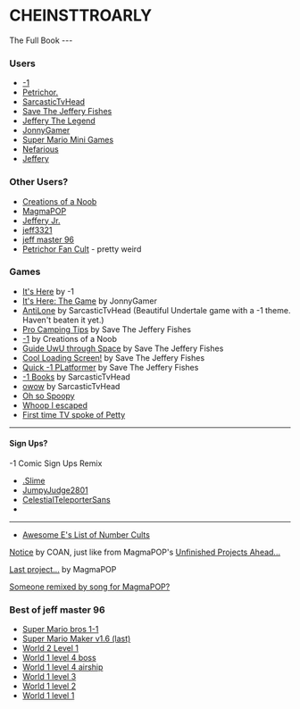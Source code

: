 # CHEINSTTROARLY
The Full Book ---


### Users
- [-1](https://awesome-e.github.io/hs-tools/explore-channel/user.html?u=5l536b-1kwo_79&channel=Published)
- [Petrichor.](https://awesome-e.github.io/hs-tools/explore-channel/user.html?u=e0bab-1kwl_77&channel=Published)
- [SarcasticTvHead](https://awesome-e.github.io/hs-tools/explore-channel/user.html?u=5cgn0p-1kwn_7d&channel=Published)
- [Save The Jeffery Fishes](https://awesome-e.github.io/hs-tools/explore-channel/user.html?u=5vb2ug-1kwp_7b&channel=Published)
- [Jeffery The Legend](https://awesome-e.github.io/hs-tools/explore-channel/user.html?u=5nq7mp-1kwo_7k&channel=Published)
- [JonnyGamer](https://awesome-e.github.io/hs-tools/explore-channel/user.html?u=wl5j-1kwk_7c&channel=Published)
- [Super Mario Mini Games](https://awesome-e.github.io/hs-tools/explore-channel/user.html?u=4scg3o-1kwl_7l&channel=Published)
- [Nefarious](https://awesome-e.github.io/hs-tools/explore-channel/user.html?u=5o8dwj-1kwo_7k&channel=Published)
- [Jeffery](https://awesome-e.github.io/hs-tools/explore-channel/user.html?u=5o821i-1kwo_7k&channel=Published)

### Other Users?  
- [Creations of a Noob](https://awesome-e.github.io/hs-tools/explore-channel/user.html?u=v3ad-1kwk_7c&channel=Published)
- [MagmaPOP](https://awesome-e.github.io/hs-tools/explore-channel/user.html?u=curfb-1kwl_75&channel=Published)
- [Jeffery Jr.](https://awesome-e.github.io/hs-tools/explore-channel/user.html?u=5zk12q-1kww_77&channel=Published)
- [jeff3321](https://awesome-e.github.io/hs-tools/explore-channel/user.html?u=52jq75-1kwm_7b&channel=Published)
- [jeff master 96](https://awesome-e.github.io/hs-tools/explore-channel/user.html?u=5cwok1-1kwn_7d&channel=Published)
- [Petrichor Fan Cult](https://awesome-e.github.io/hs-tools/explore-channel/user.html?u=64gprr-1kww_7k&channel=Published) - pretty weird

### Games
- [It's Here](https://c.gethopscotch.com/p/zi4k2lqt6) by -1
- [It's Here: The Game](https://c.gethopscotch.com/p/zikpn5f84) by JonnyGamer
- [AntiLone](https://c.gethopscotch.com/p/11mnh5o5z0) by SarcasticTvHead (Beautiful Undertale game with a -1 theme. Haven't beaten it yet.)
- [Pro Camping Tips](https://c.gethopscotch.com/p/10brqq43li) by Save The Jeffery Fishes
- [-1](https://c.gethopscotch.com/p/102mc2c4fn) by Creations of a Noob
- [Guide UwU through Space](https://c.gethopscotch.com/p/ztno5gxjk) by Save The Jeffery Fishes
- [Cool Loading Screen!](https://c.gethopscotch.com/p/zt7idqfsb) by Save The Jeffery Fishes
- [Quick -1 PLatformer](https://c.gethopscotch.com/p/zt7anowzj) by Save The Jeffery Fishes
- [-1 Books](https://c.gethopscotch.com/p/104qwupb14) by SarcasticTvHead
- [owow](https://c.gethopscotch.com/p/100a583iv4) by SarcasticTvHead
- [Oh so Spoopy](https://c.gethopscotch.com/p/zsi0l776o)
- [Whoop I escaped](https://c.gethopscotch.com/p/zqjvbj7pz)
- [First time TV spoke of Petty](https://c.gethopscotch.com/p/zoi77ogcx)

---

#### Sign Ups?
-1 Comic Sign Ups Remix
- [.Slime](https://c.gethopscotch.com/p/11n2bkq3zf)
- [JumpyJudge2801](https://c.gethopscotch.com/p/11n4z4jufz)
- [CelestialTeleporterSans](https://c.gethopscotch.com/p/11n52xmpij)
- 

---

- [Awesome E's List of Number Cults](https://c.gethopscotch.com/p/11hbnwdjvn)

[Notice](https://c.gethopscotch.com/p/11jvqho9ov) by COAN, just like from MagmaPOP's [Unfinished Projects Ahead...](https://c.gethopscotch.com/p/y0gfufgnl)

[Last project...](https://c.gethopscotch.com/p/y0ggh3drq) by MagmaPOP

[Someone remixed by song for MagmaPOP?](https://c.gethopscotch.com/p/xmpn4mn8d)


### Best of jeff master 96  
- [Super Mario bros 1-1](https://c.gethopscotch.com/p/zb48tb8zl)
- [Super Mario Maker v1.6 (last)](https://c.gethopscotch.com/p/z67bf9rxj)
- [World 2 Level 1](https://c.gethopscotch.com/p/z1l5qkwsa)  
- [World 1 level 4 boss](https://c.gethopscotch.com/p/z1kzxlyx3)  
- [World 1 level 4 airship](https://c.gethopscotch.com/p/z1kc46dsi)  
- [World 1 level 3](https://c.gethopscotch.com/p/z19mlp9u1)
- [World 1 level 2](https://c.gethopscotch.com/p/z17xaihzu)
- [World 1 level 1](https://c.gethopscotch.com/p/yzwnbgopa)
